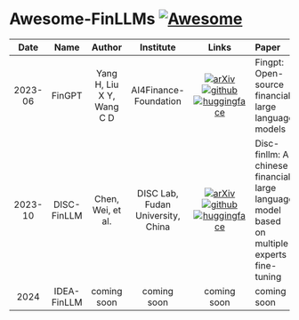 # Awesome-FinLLMs [![Awesome](https://awesome.re/badge.svg)](https://awesome.re)

|  Date  | Name |      Author       |    Institute    | Links  | Paper
| :-----: | :-----: | :------------------: | :--------------: | :--------------: | :---------------------------------------------------------------------------------------------------------------------------------------------------------------------------------- | 
| 2023-06 | FinGPT | Yang H, Liu X Y, Wang C D | AI4Finance-Foundation | [![arXiv](https://img.shields.io/badge/Arxiv-2306.06031-b31b1b.svg?logo=arXiv)](https://arxiv.org/abs/2306.06031)[![github](https://img.shields.io/github/stars/AI4Finance-Foundation/FinGPT.svg?style=social)](https://github.com/AI4Finance-Foundation/FinGPT)[![huggingface](https://img.shields.io/badge/🤗-Model-yellow.svg)](https://huggingface.co/FinGPT/fingpt-mt_llama2-7b_lora) | Fingpt: Open-source financial large language models |
| 2023-10 | DISC-FinLLM| Chen, Wei, et al. | DISC Lab, Fudan University, China | [![arXiv](https://img.shields.io/badge/Arxiv-2310.15205-b31b1b.svg?logo=arXiv)](https://arxiv.org/abs/2310.15205)[![github](https://img.shields.io/github/stars/FudanDISC/DISC-FinLLM.svg?style=social)](https://github.com/FudanDISC/DISC-FinLLM)[![huggingface](https://img.shields.io/badge/🤗-Model-yellow.svg)](https://huggingface.co/Go4miii/DISC-FinLLM) | Disc-finllm: A chinese financial large language model based on multiple experts fine-tuning |
| 2024 | IDEA-FinLLM | coming soon | coming soon | coming soon | coming soon |




<!-- ## ✨ Star History -->
<!-- [![Star History](https://api.star-history.com/svg?repos=IDEA-FinAI/Awesome-FinLLMs&type=Date)](https://star-history.com/#IDEA-FinAI/Awesome-FinLLMs&Date) -->
